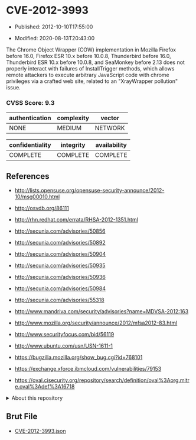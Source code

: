# CVE-2012-3993

- Published: 2012-10-10T17:55:00

- Modified: 2020-08-13T20:43:00

The Chrome Object Wrapper (COW) implementation in Mozilla Firefox before 16.0, Firefox ESR 10.x before 10.0.8, Thunderbird before 16.0, Thunderbird ESR 10.x before 10.0.8, and SeaMonkey before 2.13 does not properly interact with failures of InstallTrigger methods, which allows remote attackers to execute arbitrary JavaScript code with chrome privileges via a crafted web site, related to an "XrayWrapper pollution" issue.

### CVSS Score: **9.3**

| authentication | complexity | vector |
| --- | --- | --- |
| NONE | MEDIUM | NETWORK |

| confidentiality | integrity | availability |
| --- | --- | --- |
| COMPLETE | COMPLETE | COMPLETE |

## References

* http://lists.opensuse.org/opensuse-security-announce/2012-10/msg00010.html

* http://osvdb.org/86111

* http://rhn.redhat.com/errata/RHSA-2012-1351.html

* http://secunia.com/advisories/50856

* http://secunia.com/advisories/50892

* http://secunia.com/advisories/50904

* http://secunia.com/advisories/50935

* http://secunia.com/advisories/50936

* http://secunia.com/advisories/50984

* http://secunia.com/advisories/55318

* http://www.mandriva.com/security/advisories?name=MDVSA-2012:163

* http://www.mozilla.org/security/announce/2012/mfsa2012-83.html

* http://www.securityfocus.com/bid/56119

* http://www.ubuntu.com/usn/USN-1611-1

* https://bugzilla.mozilla.org/show_bug.cgi?id=768101

* https://exchange.xforce.ibmcloud.com/vulnerabilities/79153

* https://oval.cisecurity.org/repository/search/definition/oval%3Aorg.mitre.oval%3Adef%3A16718

<details>
<summary>About this repository</summary> 

  This repository is part of the project [Live Hack CVE](https://github.com/Live-Hack-CVE). Main website can be found [www.live-hack.org](https://www.live-hack.org) 
  
  Made by [Sn0wAlice](https://github.com/Sn0wAlice) for the people that care about security and need to have a feed of the latest CVEs. Hope you enjoy it, don't forget to star the repo and follow me on [Twitter](https://twitter.com/Sn0wAlice) and [Github](https://github.com/Sn0wAlice). And that is my [personnal website](https://www.alice-snow.me/)

  - [Home Page](https://github.com/Live-Hack-CVE)
  - [Framework](https://github.com/Live-Hack-CVE/cve-framework)
  - [CVE database](https://github.com/Live-Hack-CVE/full_database)
  - [Changelog](https://github.com/Live-Hack-CVE/Changelog)
</details>

## Brut File

* [CVE-2012-3993.json](https://raw.githubusercontent.com/Live-Hack-CVE/full_database/main/cves/2012/CVE-2012-3993.json)

